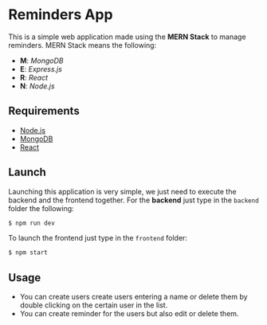 # Reminders App

This is a simple web application made using the **MERN Stack** to manage reminders. MERN Stack means the following:

- **M**: *MongoDB*
- **E**: *Express.js*
- **R**: *React*
- **N**: *Node.js*

## Requirements

- [Node.js](https://nodejs.org/es/)
- [MongoDB](https://www.mongodb.com/try/download/community)
- [React](https://es.reactjs.org/)


## Launch

Launching this application is very simple, we just need to execute the backend and the frontend together. For the **backend** just type in the `backend` folder the following:

```bash
$ npm run dev
```
To launch the frontend just type in the `frontend` folder:

```bash
$ npm start
```

## Usage

- You can create users create users entering a name or delete them by double clicking on the certain user in the list.
- You can create reminder for the users but also edit or delete them.